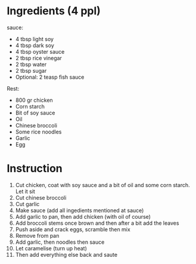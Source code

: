 # Ingredients (4 ppl)

sauce:

- 4 tbsp light soy
- 4 tbsp dark soy
- 4 tbsp oyster sauce
- 2 tbsp rice vinegar
- 2 tbsp water
- 2 tbsp sugar
- Optional: 2 teasp fish sauce

Rest:

- 800 gr chicken
- Corn starch
- Bit of soy sauce
- Oil
- Chinese broccoli
- Some rice noodles
- Garlic
- Egg

# Instruction

1. Cut chicken, coat with soy sauce and a bit of oil and some corn starch. Let it sit
2. Cut chinese broccoli
3. Cut garlic
4. Make sauce (add all ingedients mentioned at sauce)
5. Add garlic to pan, then add chicken (with oil of course)
6. Add broccoli stems once brown and then after a bit add the leaves
7. Push aside and crack eggs, scramble then mix
8. Remove from pan
9. Add garlic, then noodles then sauce
10. Let caramelise (turn up heat)
11. Then add everything else back and saute